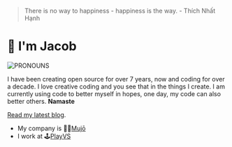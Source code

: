 > There is no way to happiness - happiness is the way. - Thích Nhất Hạnh


# 🎨 I'm Jacob

![PRONOUNS](https://img.shields.io/static/v1?label=pronouns&message=(he/him)&color=ffa47b)

I have been creating open source for over 7 years, now and coding for over a decade. I love creative coding and you see that in the things I create. I am currently using code to better myself in hopes, one day, my code can also better others. **Namaste**

[Read my latest blog](https://jcbl.ws/growing-a-digital-flower).

* My company is 🧘‍♂️[Mujō](https://github.com/mujo-code)
* I work at 🕹[PlayVS](https://playvs.com)



<!--
**jcblw/jcblw** is a ✨ _special_ ✨ repository because its `README.md` (this file) appears on your GitHub profile.

Here are some ideas to get you started:

- 🔭 I’m currently working on ...
- 🌱 I’m currently learning ...
- 👯 I’m looking to collaborate on ...
- 🤔 I’m looking for help with ...
- 💬 Ask me about ...
- 📫 How to reach me: ...
- 😄 Pronouns: ...
- ⚡ Fun fact: ...
-->
